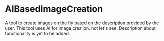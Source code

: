 # AIBasedImageCreation
A tool to create images on the fly based on the description provided by the user.
This tool uses AI for image creation. not let's see.
Description about functionality is yet to be added.
